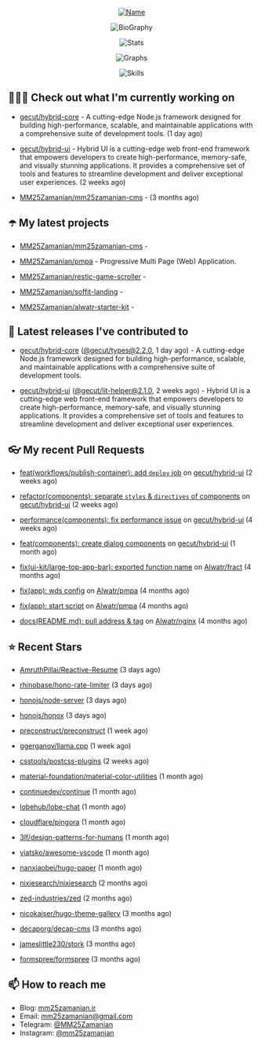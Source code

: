 <p align="center">
  <a href="https://github.com/MM25Zamanian">
    <img
      src="https://readme-typing-svg.demolab.com?font=Comic+Neue&weight=800&size=30&duration=4000&pause=1000&color=04F759&center=true&vCenter=true&multiline=true&repeat=false&width=462&lines=S.+MohammadMahdi+Zamanian"
      alt="Name"
    />
  </a>
</p>

<p align="center">
  <img
    src="https://readme-typing-svg.demolab.com?font=Comic+Neue&duration=4000&pause=1000&color=04F759&center=true&vCenter=true&lines=Junior+Full-Stack+Developer;Focusing+on+Front-End+With+Best+Practice;Trying+to+Learn+SW+Architecture+Patterns"
    alt="BioGraphy"
  />
</p>

<p align="center">
  <img src="https://streak-stats.demolab.com/?user=MM25Zamanian&hide_border=true&border_radius=0&date_format=j%20M%5B%20Y%5D&mode=weekly&card_width=400&background=000802&sideLabels=04F759&dates=04F759&sideNums=04F759&currStreakNum=04F759&ring=04F759&currStreakLabel=04F759&fire=EB4705&hide_longest_streak=true" alt="Stats" />
</p>

<p align="center">
  <img
    src="https://github-readme-activity-graph.vercel.app/graph?username=MM25Zamanian&bg_color=000802&color=04F759&line=04F759&point=ffffff&area=true&hide_border=true"
    alt="Graphs"
  />
</p>

<p align="center">
  <img
    src="https://skillicons.dev/icons?i=androidstudio,arduino,bash,bootstrap,cpp,ts,codepen,css,django,docker,figma,linux,lit,md,mongodb,nginx,nodejs,py,vscode,vite&perline=10"
    alt="Skills"
  />
</p>


## 👨🏻‍💻 Check out what I'm currently working on



- [gecut/hybrid-core](https://github.com/gecut/hybrid-core) - A cutting-edge Node.js framework designed for building high-performance, scalable, and maintainable applications with a comprehensive suite of development tools. (1 day ago)

- [gecut/hybrid-ui](https://github.com/gecut/hybrid-ui) - Hybrid UI is a cutting-edge web front-end framework that empowers developers to create high-performance, memory-safe, and visually stunning applications. It provides a comprehensive set of tools and features to streamline development and deliver exceptional user experiences. (2 weeks ago)

- [MM25Zamanian/mm25zamanian-cms](https://github.com/MM25Zamanian/mm25zamanian-cms) -  (3 months ago)

## ☂️ My latest projects



- [MM25Zamanian/mm25zamanian-cms](https://github.com/MM25Zamanian/mm25zamanian-cms) - 

- [MM25Zamanian/pmpa](https://github.com/MM25Zamanian/pmpa) - Progressive Multi Page (Web) Application.

- [MM25Zamanian/restic-game-scroller](https://github.com/MM25Zamanian/restic-game-scroller) - 

- [MM25Zamanian/soffit-landing](https://github.com/MM25Zamanian/soffit-landing) - 

- [MM25Zamanian/alwatr-starter-kit](https://github.com/MM25Zamanian/alwatr-starter-kit) - 

## 🎉 Latest releases I've contributed to



- [gecut/hybrid-core](https://github.com/gecut/hybrid-core) ([@gecut/types@2.2.0](https://github.com/gecut/hybrid-core/releases/tag/%40gecut/types%402.2.0), 1 day ago) - A cutting-edge Node.js framework designed for building high-performance, scalable, and maintainable applications with a comprehensive suite of development tools.

- [gecut/hybrid-ui](https://github.com/gecut/hybrid-ui) ([@gecut/lit-helper@2.1.0](https://github.com/gecut/hybrid-ui/releases/tag/%40gecut/lit-helper%402.1.0), 2 weeks ago) - Hybrid UI is a cutting-edge web front-end framework that empowers developers to create high-performance, memory-safe, and visually stunning applications. It provides a comprehensive set of tools and features to streamline development and deliver exceptional user experiences.

## 👓 My recent Pull Requests



- [feat(workflows/publish-container): add `deploy` job](https://github.com/gecut/hybrid-ui/pull/85) on [gecut/hybrid-ui](https://github.com/gecut/hybrid-ui) (2 weeks ago)

- [refactor(components): separate `styles` &amp; `directives` of components](https://github.com/gecut/hybrid-ui/pull/83) on [gecut/hybrid-ui](https://github.com/gecut/hybrid-ui) (2 weeks ago)

- [performance(components): fix performance issue](https://github.com/gecut/hybrid-ui/pull/58) on [gecut/hybrid-ui](https://github.com/gecut/hybrid-ui) (4 weeks ago)

- [feat(components): create dialog components](https://github.com/gecut/hybrid-ui/pull/26) on [gecut/hybrid-ui](https://github.com/gecut/hybrid-ui) (1 month ago)

- [fix(ui-kit/large-top-app-bar): exported function name](https://github.com/Alwatr/fract/pull/155) on [Alwatr/fract](https://github.com/Alwatr/fract) (4 months ago)

- [fix(app): wds config](https://github.com/Alwatr/pmpa/pull/48) on [Alwatr/pmpa](https://github.com/Alwatr/pmpa) (4 months ago)

- [fix(app): start script](https://github.com/Alwatr/pmpa/pull/47) on [Alwatr/pmpa](https://github.com/Alwatr/pmpa) (4 months ago)

- [docs(README.md): pull address &amp; tag](https://github.com/Alwatr/nginx/pull/21) on [Alwatr/nginx](https://github.com/Alwatr/nginx) (4 months ago)

## ⭐ Recent Stars



- [AmruthPillai/Reactive-Resume](https://github.com/AmruthPillai/Reactive-Resume) (3 days ago)

- [rhinobase/hono-rate-limiter](https://github.com/rhinobase/hono-rate-limiter) (3 days ago)

- [honojs/node-server](https://github.com/honojs/node-server) (3 days ago)

- [honojs/honox](https://github.com/honojs/honox) (3 days ago)

- [preconstruct/preconstruct](https://github.com/preconstruct/preconstruct) (1 week ago)

- [ggerganov/llama.cpp](https://github.com/ggerganov/llama.cpp) (1 week ago)

- [csstools/postcss-plugins](https://github.com/csstools/postcss-plugins) (2 weeks ago)

- [material-foundation/material-color-utilities](https://github.com/material-foundation/material-color-utilities) (1 month ago)

- [continuedev/continue](https://github.com/continuedev/continue) (1 month ago)

- [lobehub/lobe-chat](https://github.com/lobehub/lobe-chat) (1 month ago)

- [cloudflare/pingora](https://github.com/cloudflare/pingora) (1 month ago)

- [3lf/design-patterns-for-humans](https://github.com/3lf/design-patterns-for-humans) (1 month ago)

- [viatsko/awesome-vscode](https://github.com/viatsko/awesome-vscode) (1 month ago)

- [nanxiaobei/hugo-paper](https://github.com/nanxiaobei/hugo-paper) (1 month ago)

- [nixiesearch/nixiesearch](https://github.com/nixiesearch/nixiesearch) (2 months ago)

- [zed-industries/zed](https://github.com/zed-industries/zed) (2 months ago)

- [nicokaiser/hugo-theme-gallery](https://github.com/nicokaiser/hugo-theme-gallery) (3 months ago)

- [decaporg/decap-cms](https://github.com/decaporg/decap-cms) (3 months ago)

- [jameslittle230/stork](https://github.com/jameslittle230/stork) (3 months ago)

- [formspree/formspree](https://github.com/formspree/formspree) (3 months ago)

## 📫 How to reach me

- Blog: [mm25zamanian.ir](https://mm25zamanian.ir)
- Email: [mm25zamanian@gmail.com](mailto://mm25zamanian@gmail.com)
- Telegram: [@MM25Zamanian](https://t.me/MM25Zamanian)
- Instagram: [@mm25zamanian](https://instagram.com/mm25zamanian)
